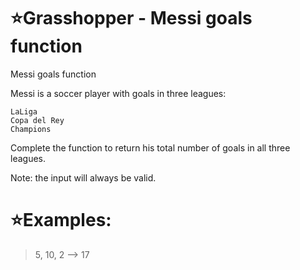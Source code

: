 # :star:Grasshopper - Messi goals function

Messi goals function

Messi is a soccer player with goals in three leagues:

    LaLiga
    Copa del Rey
    Champions

Complete the function to return his total number of goals in all three leagues.

Note: the input will always be valid.


# :star:Examples:


> 5, 10, 2  -->  17


